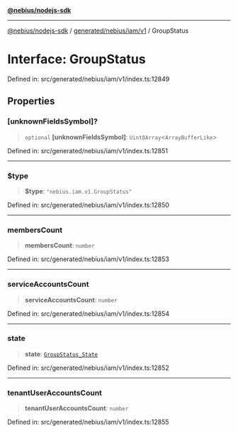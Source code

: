 [**@nebius/nodejs-sdk**](../../../../../README.md)

---

[@nebius/nodejs-sdk](../../../../../README.md) / [generated/nebius/iam/v1](../README.md) / GroupStatus

# Interface: GroupStatus

Defined in: src/generated/nebius/iam/v1/index.ts:12849

## Properties

### \[unknownFieldsSymbol\]?

> `optional` **\[unknownFieldsSymbol\]**: `Uint8Array`\<`ArrayBufferLike`\>

Defined in: src/generated/nebius/iam/v1/index.ts:12851

---

### $type

> **$type**: `"nebius.iam.v1.GroupStatus"`

Defined in: src/generated/nebius/iam/v1/index.ts:12850

---

### membersCount

> **membersCount**: `number`

Defined in: src/generated/nebius/iam/v1/index.ts:12853

---

### serviceAccountsCount

> **serviceAccountsCount**: `number`

Defined in: src/generated/nebius/iam/v1/index.ts:12854

---

### state

> **state**: [`GroupStatus_State`](../type-aliases/GroupStatus_State.md)

Defined in: src/generated/nebius/iam/v1/index.ts:12852

---

### tenantUserAccountsCount

> **tenantUserAccountsCount**: `number`

Defined in: src/generated/nebius/iam/v1/index.ts:12855
